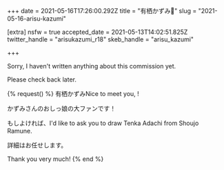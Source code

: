 +++
date = 2021-05-16T17:26:00.292Z
title = "有栖かずみ🔞"
slug = "2021-05-16-arisu-kazumi"

[extra]
nsfw = true
accepted_date = 2021-05-13T14:02:51.825Z
twitter_handle = "arisukazumi_r18"
skeb_handle = "arisu_kazumi"

+++

Sorry, I haven't written anything about this commission yet.

Please check back later.

{% request() %}
有栖かずみNice to meet you, <TODO>!

かずみさんのおしっ娘の大ファンです！

もしよければ、I'd like to ask you to draw Tenka Adachi from Shoujo Ramune.

詳細はお任せします。

Thank you very much!
{% end %}
